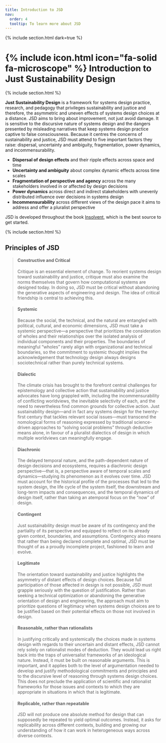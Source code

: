 ```yaml
---
title: Introduction to JSD 
nav:
  order: 4
  tooltip: To learn more about JSD
---
```

{% include section.html dark=true %}
# {% include icon.html icon="fa-solid fa-microscope" %} Introduction to Just Sustainability Design

{% include section.html %}

**Just Sustainability Design** is a framework for systems design practice, research, and pedagogy that privileges sustainability and justice and therefore, the asymmetric and uneven effects of systems design choices at a distance. JSD aims to bring about improvement, not just avoid damage. It is sensitive to the discursive nature of systems design and the dangers presented by misleading narratives that keep systems design practice captive to false consciousness. Because it centres the concerns of sustainability and justice, JSD must attend to five important factors they raise: dispersal, uncertainty and ambiguity, fragmentation, power dynamics, and incommensurability.

- **Dispersal of design effects** and their ripple effects across space and time
- **Uncertainty and ambiguity** about complex dynamic effects across time scales
- **Fragmentation of perspective and agency** across the many stakeholders involved in or affected by design decisions
- **Power dynamics** across direct and indirect stakeholders with unevenly distributed influence over decisions in systems design
- **Incommensurability** across different views of the design pace it aims to address and offer a pluralist perspective

JSD is developed throughout the book [Insolvent](/insolvent), which is the best source to get started. 

{% include section.html %}

## Principles of JSD

>#### Constructive and Critical
>
> Critique is an essential element of change. To reorient systems design toward sustainability and justice, critique must also examine the norms themselves that govern how computational systems are designed today. In doing so, JSD must be critical without abandoning the generative aspects of engineering and design. The idea of critical friendship is central to achieving this.

>#### Systemic
>
> Because the social, the technical, and the natural are entangled with political, cultural, and economic dimensions, JSD must take a systemic perspective—a perspective that prioritizes the consideration of wholes and their relationships over the isolated analysis of individual components and their properties. The boundaries of meaningful “wholes” rarely align with organizational and technical boundaries, so the commitment to systemic thought implies the acknowledgement that technology design always designs sociotechnical rather than purely technical systems.

>#### Dialectic
>
> The climate crisis has brought to the forefront central challenges for epistemology and collective action that sustainability and justice advocates have long grappled with, including the incommensurability of conflicting worldviews, the inevitable selectivity of each, and the need to nevertheless find common grounds for collective action. Just sustainability design—and in fact any systems design for the twenty-first century that tackles relevant social issues—must transcend the nomological forms of reasoning expressed by traditional science-driven approaches to “solving social problems” through deductive means alone, in favour of a pluralist dialectics of design in which multiple worldviews can meaningfully engage.

>#### Diachronic
>
> The delayed temporal nature, and the path-dependent nature of design decisions and ecosystems, requires a diachronic design perspective—that is, a perspective aware of temporal scales and dynamics—studying its phenomenon as it evolves over time. JSD must account for the historical profile of the processes that led to the system design, the life cycle of the system itself, the downstream and long-term impacts and consequences, and the temporal dynamics of design itself, rather than taking an atemporal focus on the “now” of design.

>#### Contingent
>
> Just sustainability design must be aware of its contingency and the partiality of its perspective and equipped to reflect on its already given context, boundaries, and assumptions. Contingency also means that rather than being declared complete and optimal, JSD must be thought of as a proudly incomplete project, fashioned to learn and evolve.

>#### Legitimate
>
> The orientation toward sustainability and justice highlights the asymmetry of distant effects of design choices. Because full participation of those affected in design is not possible, JSD must grapple seriously with the question of justification. Rather than seeking a technical optimization or abandoning the generative orientation of design and engineering, the approach must aim to prioritize questions of legitimacy when systems design choices are to be justified based on their potential effects on those not involved in design.

>#### Reasonable, rather than rationalists
>
> In justifying critically and systemically the choices made in systems design with regards to their uncertain and distant effects, JSD cannot rely solely on rationalist modes of deduction. They would lead us right back into the traps of universalist frameworks of an ideological nature. Instead, it must be built on reasonable arguments. This is important, and it applies both to the level of argumentation needed to develop and justify methodological commitments and principles and to the discursive level of reasoning through systems design choices. This does not preclude the application of scientific and rationalist frameworks for those issues and contexts to which they are appropriate in situations in which that is legitimate.

>#### Replicable, rather than repeatable
>
> JSD will not produce one absolute method for design that can supposedly be repeated to yield optimal outcomes. Instead, it asks for replicability across different contexts, building and growing our understanding of how it can work in heterogeneous ways across diverse contexts.

